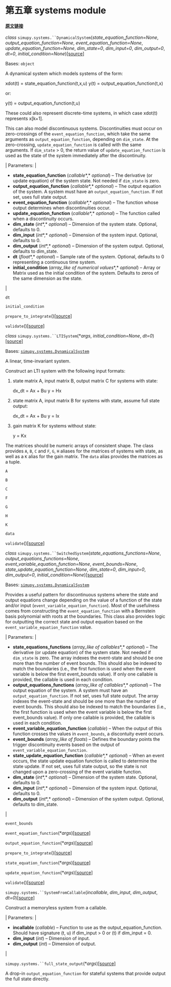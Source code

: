 # 第五章 systems module


#### [原文链接](https://simupy.readthedocs.io/en/latest/api/systems.html)


*class* `simupy.systems.``DynamicalSystem`(*state_equation_function=None*, *output_equation_function=None*, *event_equation_function=None*, *update_equation_function=None*, *dim_state=0*, *dim_input=0*, *dim_output=0*, *dt=0*, *initial_condition=None*)[[source]](https://simupy.readthedocs.io/en/latest/_modules/simupy/systems.html#DynamicalSystem)[](https://simupy.readthedocs.io/en/latest/api/systems.html#simupy.systems.DynamicalSystem )



Bases: `object`

A dynamical system which models systems of the form:





xdot(t) = state_equation_function(t,x,u)
y(t) = output_equation_function(t,x)






or:





y(t) = output_equation_function(t,u)






These could also represent discrete-time systems, in which case xdot(t) represents x[k+1].

This can also model discontinuous systems. Discontinuities must occur on zero-crossings of the `event_equation_function`, which take the same arguments as `output_equation_function`, depending on `dim_state`. At the zero-crossing, `update_equation_function` is called with the same arguments. If `dim_state` > 0, the return value of `update_equation_function` is used as the state of the system immediately after the discontinuity.

 
| Parameters: |  
* **state_equation_function** (*callable**,* *optional*) – The derivative (or update equation) of the system state. Not needed if `dim_state` is zero.
* **output_equation_function** (*callable**,* *optional*) – The output equation of the system. A system must have an `output_equation_function`. If not set, uses full state output.
* **event_equation_function** (*callable**,* *optional*) – The function whose output determines when discontinuities occur.
* **update_equation_function** (*callable**,* *optional*) – The function called when a discontinuity occurs.
* **dim_state** (*int**,* *optional*) – Dimension of the system state. Optional, defaults to 0.
* **dim_input** (*int**,* *optional*) – Dimension of the system input. Optional, defaults to 0.
* **dim_output** (*int**,* *optional*) – Dimension of the system output. Optional, defaults to dim_state.
* **dt** (*float**,* *optional*) – Sample rate of the system. Optional, defaults to 0 representing a continuous time system.
* **initial_condition** (*array_like of numerical values**,* *optional*) – Array or Matrix used as the initial condition of the system. Defaults to zeros of the same dimension as the state.

 |



`dt`[](https://simupy.readthedocs.io/en/latest/api/systems.html#simupy.systems.DynamicalSystem.dt )





`initial_condition`[](https://simupy.readthedocs.io/en/latest/api/systems.html#simupy.systems.DynamicalSystem.initial_condition )





`prepare_to_integrate`()[[source]](https://simupy.readthedocs.io/en/latest/_modules/simupy/systems.html#DynamicalSystem.prepare_to_integrate)[](https://simupy.readthedocs.io/en/latest/api/systems.html#simupy.systems.DynamicalSystem.prepare_to_integrate )





`validate`()[[source]](https://simupy.readthedocs.io/en/latest/_modules/simupy/systems.html#DynamicalSystem.validate)[](https://simupy.readthedocs.io/en/latest/api/systems.html#simupy.systems.DynamicalSystem.validate )









*class* `simupy.systems.``LTISystem`(**args*, *initial_condition=None*, *dt=0*)[[source]](https://simupy.readthedocs.io/en/latest/_modules/simupy/systems.html#LTISystem)[](https://simupy.readthedocs.io/en/latest/api/systems.html#simupy.systems.LTISystem )



Bases: [`simupy.systems.DynamicalSystem`](https://simupy.readthedocs.io/en/latest/api/systems.html#simupy.systems.DynamicalSystem "simupy.systems.DynamicalSystem")

A linear, time-invariant system.

Construct an LTI system with the following input formats:

1. state matrix A, input matrix B, output matrix C for systems with state:

    

    

    dx_dt = Ax + Bu
    y = Hx
    

    

    

2. state matrix A, input matrix B for systems with state, assume full state output:

    

    

    dx_dt = Ax + Bu
    y = Ix
    

    

    

3. gain matrix K for systems without state:

    

    

    y = Kx
    

    

    

The matrices should be numeric arrays of consistent shape. The class provides `A`, `B`, `C` and `F`, `G`, `H` aliases for the matrices of systems with state, as well as a `K` alias for the gain matrix. The `data` alias provides the matrices as a tuple.



`A`[](https://simupy.readthedocs.io/en/latest/api/systems.html#simupy.systems.LTISystem.A )





`B`[](https://simupy.readthedocs.io/en/latest/api/systems.html#simupy.systems.LTISystem.B )





`C`[](https://simupy.readthedocs.io/en/latest/api/systems.html#simupy.systems.LTISystem.C )





`F`[](https://simupy.readthedocs.io/en/latest/api/systems.html#simupy.systems.LTISystem.F )





`G`[](https://simupy.readthedocs.io/en/latest/api/systems.html#simupy.systems.LTISystem.G )





`H`[](https://simupy.readthedocs.io/en/latest/api/systems.html#simupy.systems.LTISystem.H )





`K`[](https://simupy.readthedocs.io/en/latest/api/systems.html#simupy.systems.LTISystem.K )





`data`[](https://simupy.readthedocs.io/en/latest/api/systems.html#simupy.systems.LTISystem.data )





`validate`()[[source]](https://simupy.readthedocs.io/en/latest/_modules/simupy/systems.html#LTISystem.validate)[](https://simupy.readthedocs.io/en/latest/api/systems.html#simupy.systems.LTISystem.validate )









*class* `simupy.systems.``SwitchedSystem`(*state_equations_functions=None*, *output_equations_functions=None*, *event_variable_equation_function=None*, *event_bounds=None*, *state_update_equation_function=None*, *dim_state=0*, *dim_input=0*, *dim_output=0*, *initial_condition=None*)[[source]](https://simupy.readthedocs.io/en/latest/_modules/simupy/systems.html#SwitchedSystem)[](https://simupy.readthedocs.io/en/latest/api/systems.html#simupy.systems.SwitchedSystem )



Bases: [`simupy.systems.DynamicalSystem`](https://simupy.readthedocs.io/en/latest/api/systems.html#simupy.systems.DynamicalSystem "simupy.systems.DynamicalSystem")

Provides a useful pattern for discontinuous systems where the state and output equations change depending on the value of a function of the state and/or input (`event_variable_equation_function`). Most of the usefulness comes from constructing the `event_equation_function` with a Bernstein basis polynomial with roots at the boundaries. This class also provides logic for outputting the correct state and output equation based on the `event_variable_equation_function` value.

 
| Parameters: |  
* **state_equations_functions** (*array_like of callables**,* *optional*) – The derivative (or update equation) of the system state. Not needed if `dim_state` is zero. The array indexes the event-state and should be one more than the number of event bounds. This should also be indexed to match the boundaries (i.e., the first function is used when the event variable is below the first event_bounds value). If only one callable is provided, the callable is used in each condition.
* **output_equations_functions** (*array_like of callables**,* *optional*) – The output equation of the system. A system must have an `output_equation_function`. If not set, uses full state output. The array indexes the event-state and should be one more than the number of event bounds. This should also be indexed to match the boundaries (i.e., the first function is used when the event variable is below the first event_bounds value). If only one callable is provided, the callable is used in each condition.
* **event_variable_equation_function** (*callable*) – When the output of this function crosses the values in `event_bounds`, a discontuity event occurs.
* **event_bounds** (*array_like of floats*) – Defines the boundary points the trigger discontinuity events based on the output of `event_variable_equation_function`.
* **state_update_equation_function** (*callable**,* *optional*) – When an event occurs, the state update equation function is called to determine the state update. If not set, uses full state output, so the state is not changed upon a zero-crossing of the event variable function.
* **dim_state** (*int**,* *optional*) – Dimension of the system state. Optional, defaults to 0.
* **dim_input** (*int**,* *optional*) – Dimension of the system input. Optional, defaults to 0.
* **dim_output** (*int**,* *optional*) – Dimension of the system output. Optional, defaults to dim_state.

 |



`event_bounds`[](https://simupy.readthedocs.io/en/latest/api/systems.html#simupy.systems.SwitchedSystem.event_bounds )





`event_equation_function`(**args*)[[source]](https://simupy.readthedocs.io/en/latest/_modules/simupy/systems.html#SwitchedSystem.event_equation_function)[](https://simupy.readthedocs.io/en/latest/api/systems.html#simupy.systems.SwitchedSystem.event_equation_function )





`output_equation_function`(**args*)[[source]](https://simupy.readthedocs.io/en/latest/_modules/simupy/systems.html#SwitchedSystem.output_equation_function)[](https://simupy.readthedocs.io/en/latest/api/systems.html#simupy.systems.SwitchedSystem.output_equation_function )





`prepare_to_integrate`()[[source]](https://simupy.readthedocs.io/en/latest/_modules/simupy/systems.html#SwitchedSystem.prepare_to_integrate)[](https://simupy.readthedocs.io/en/latest/api/systems.html#simupy.systems.SwitchedSystem.prepare_to_integrate )





`state_equation_function`(**args*)[[source]](https://simupy.readthedocs.io/en/latest/_modules/simupy/systems.html#SwitchedSystem.state_equation_function)[](https://simupy.readthedocs.io/en/latest/api/systems.html#simupy.systems.SwitchedSystem.state_equation_function )





`update_equation_function`(**args*)[[source]](https://simupy.readthedocs.io/en/latest/_modules/simupy/systems.html#SwitchedSystem.update_equation_function)[](https://simupy.readthedocs.io/en/latest/api/systems.html#simupy.systems.SwitchedSystem.update_equation_function )





`validate`()[[source]](https://simupy.readthedocs.io/en/latest/_modules/simupy/systems.html#SwitchedSystem.validate)[](https://simupy.readthedocs.io/en/latest/api/systems.html#simupy.systems.SwitchedSystem.validate )









`simupy.systems.``SystemFromCallable`(*incallable*, *dim_input*, *dim_output*, *dt=0*)[[source]](https://simupy.readthedocs.io/en/latest/_modules/simupy/systems.html#SystemFromCallable)[](https://simupy.readthedocs.io/en/latest/api/systems.html#simupy.systems.SystemFromCallable )



Construct a memoryless system from a callable.

 
| Parameters: |  
* **incallable** (*callable*) – Function to use as the output_equation_function. Should have signature (t, u) if dim_input > 0 or (t) if dim_input = 0.
* **dim_input** (*int*) – Dimension of input.
* **dim_output** (*int*) – Dimension of output.

 |







`simupy.systems.``full_state_output`(**args*)[[source]](https://simupy.readthedocs.io/en/latest/_modules/simupy/systems.html#full_state_output)[](https://simupy.readthedocs.io/en/latest/api/systems.html#simupy.systems.full_state_output )



A drop-in `output_equation_function` for stateful systems that provide output the full state directly.







